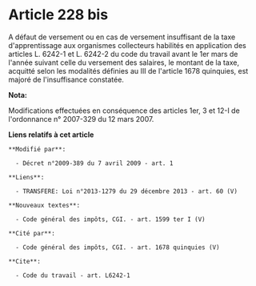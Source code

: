# Article 228 bis

A défaut de versement ou en cas de versement insuffisant de la taxe d'apprentissage aux organismes collecteurs habilités en
application des articles L. 6242-1 et L. 6242-2 du code du travail avant le 1er mars de l'année suivant celle du versement
des salaires, le montant de la taxe, acquitté selon les modalités définies au III de l'article 1678 quinquies, est majoré de
l'insuffisance constatée.

**Nota:**

Modifications effectuées en conséquence des articles 1er, 3 et 12-I de l'ordonnance n° 2007-329 du 12 mars 2007.

**Liens relatifs à cet article**

	**Modifié par**:

	  - Décret n°2009-389 du 7 avril 2009 - art. 1

	**Liens**:

	  - TRANSFERE: Loi n°2013-1279 du 29 décembre 2013 - art. 60 (V)

	**Nouveaux textes**:

	  - Code général des impôts, CGI. - art. 1599 ter I (V)

	**Cité par**:

	  - Code général des impôts, CGI. - art. 1678 quinquies (V)

	**Cite**:

	  - Code du travail - art. L6242-1
